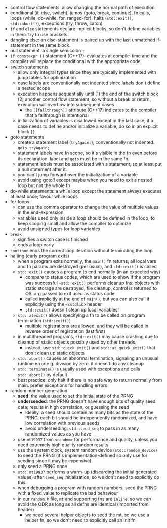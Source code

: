 - control flow statements: allow changing the normal path of execution
- conditional (if, else, switch), jumps (goto, break, continue), fn calls, loops (while, do-while, for, ranged-for), halts (`std::exit()`, `std::abort()`), exceptions (try, throw, catch)
- `if` and `else` statements declare implicit blocks, so don't define variables in them. try to use brackets
- dangling else: an else-statement is paired up with the last unmatched if-statement in the same block.
- null statement: a single semicolon `;`
- `if constexpr ()` statement (C++17): evaluates at compile-time and the compiler will replace the conditional with the appropriate code
- switch statements
  - allow only integral types since they are typically implemented with jump tables for optimization
  - case labels are conventionally not indented since labels don't define a nested scope
  - execution happens sequentially until (1) the end of the switch block (2) another control flow statement, so without a break or return, execution will overflow into subsequent cases
    - the `[[fallthrough]]` attribute (C++17) indicates to the compiler that a fallthrough is intentional
  - initialization of variables is disallowed except in the last case; if a case needs to define and/or initialize a variable, do so in an explicit block `{}`
- goto statements
  - create a statement label (`tryAgain:`); conventionally not indented. `goto tryAgain;`
  - statement labels have fn scope, so it's visible in the fn even before its declaration. label and `goto` must be in the same fn.
  - statement labels must be associated with a statement, so at least put a null statement after it.
  - you can't jump forward over the initialization of a variable
  - avoid using goto!! except maybe when you need to exit a nested loop but not the whole fn
- do-while statements: a while loop except the statement always executes at least once; favour while loops
- for-loops:
  - can use the comma operator to change the value of multiple values in the end-expression
  - variables used only inside a loop should be defined in the loop, to keep scoping small and allow the compiler to optimize
  - avoid unsigned types for loop variables
- `break`
  - signifies a switch case is finished
  - ends a loop early
- `continue` ends the current loop iteration without terminating the loop
- halting (early program exits)
  - when a program exits normally, the `main()` fn returns, all local vars and fn params are destroyed (per usual), and `std::exit()` is called
  - `std::exit()` causes a program to end normally (in an expected way)
    - compare to status codes, which are used to show if the program was successful
    -`std::exit()` performs cleanup fns: objects with static storage are destroyed, file cleanup, control is returned to OS, arg passed to exit used as status code
    - called implicitly at the end of `main()`, but you can also call it explicitly using the `<cstdlib>` header
    - `std::exit()` doesn't clean up local variables!
  - `std::atexit()` allows specifying a fn to be called on program termination (`std::exit()`)
    - multiple registrations are allowed, and they will be called in reverse order of registration (last first)
  - in multithreaded programs, `std::exit()` may cause crashing due to cleanup of static objects possibly used by other threads.
    - instead, use `std::quick_exit()` and `std::at_quick_exit()` that don't clean up static objects
  - `std::abort()` causes an abnormal termination, signaling an unusual runtime error e.g. division by zero. it doesn't do any cleanup
  - `std::terminate()` is usually used with exceptions and calls `std::abort()` by default
  - best practice: only halt if there is no safe way to return normally from main. prefer exceptions for handling errors
- random number generation
  - **seed**: the value used to set the initial state of the PRNG
  - **underseeded**: the PRNG doesn't have enough bits of quality seed data; results in high correlation, or guessing the seed
    - ideally, a seed should contain as many bits as the state of the PRNG, each bit should be independently randomized, and have low correlation with previous seeds
    - avoid underseeding: `std::seed_seq` to pass in as many randomized values as you have
  - use `mt19937` from `<random>` for performance and quality, unless you need extremely high quality random results
  - use the system clock, system random device (`std::random_device`) to seed the PRNG (it's implementation-defined so only use for seeding since it may be expensive)
  - only seed a PRNG once
  - `std::mt19937` performs a warm-up (discarding the initial generated values) after `seed_seq` initialization, so we don't need to explicitly do this.
  - when debugging a program with random numbers, seed the PRNG with a fixed value to replicate the bad behaviour
  - in our `random.h` file, `mt` and supporting fns are `inline`, so we can avoid the ODR as long as all defns are identical (imported from header)
    - we need several helper objects to seed the mt, so we use a helper fn, so we don't need to explicitly call an init fn